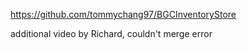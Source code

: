 
https://github.com/tommychang97/BGCInventoryStore



additional video by Richard, couldn't merge error

